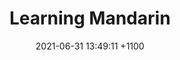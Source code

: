 ---
layout: post
title:  "Learning Mandarin "
date:   2021-06-31 13:49:11 +1100
categories: languages
tags: pharmacy gp employment languages mandarin cantonese chinese
---